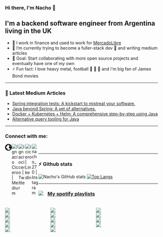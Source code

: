 ### Hi there, I'm Nacho 👋

## I'm a backend software engineer from Argentina living in the UK

- 🔭 I work in finance and used to work for [MercadoLibre](http://mercadolibre.com.ar/)
- 🌱 I’m currently trying to become a fuller-stack dev 🤣 and writing medium articles
- 🥅 Goal: Start collaborating with more open source projects and eventually have one of my own
- ⚡ Fun fact: I love heavy metal, football 💙 💛 💙 and i'm big fan of James Bond movies

---

### 📕 Latest Medium Articles

<!-- BLOG-POST-LIST:START -->
- [Spring integration tests: A kickstart to mistreat your software.](https://ignaciocicero.medium.com/spring-integration-tests-a-kickstart-to-mistreat-your-software-e63098733b55?source=rss-f0b17d049285------2)
- [Java beyond Spring: A set of alternatives.](https://ignaciocicero.medium.com/java-beyond-spring-a-set-of-alternatives-c4c5a93f6220?source=rss-f0b17d049285------2)
- [Docker + Kubernetes + Helm: A comprehensive step-by-step using Java](https://ignaciocicero.medium.com/docker-kubernetes-helm-a-comprehensive-step-by-step-using-java-df83f6780d80?source=rss-f0b17d049285------2)
- [Alternative query tooling for Java](https://ignaciocicero.medium.com/alternatives-query-tooling-for-java-27da9822b980?source=rss-f0b17d049285------2)
<!-- BLOG-POST-LIST:END -->

---

### Connect with me:

[<img align="left" alt="nacho270.github.io" width="22px" src="https://raw.githubusercontent.com/iconic/open-iconic/master/svg/globe.svg" />][website]
[<img align="left" alt="Ignacio Cicero | Medium" width="22px" src="https://cdn.jsdelivr.net/npm/simple-icons@v3/icons/medium.svg" />][medium]
[<img align="left" alt="ignaciocicero | Twitter" width="22px" src="https://cdn.jsdelivr.net/npm/simple-icons@v3/icons/twitter.svg" />][twitter]
[<img align="left" alt="icicero | LinkedIn" width="22px" src="https://cdn.jsdelivr.net/npm/simple-icons@v3/icons/linkedin.svg" />][linkedin]
[<img align="left" alt="nacho_270 | Instagram" width="22px" src="https://cdn.jsdelivr.net/npm/simple-icons@v3/icons/instagram.svg" />][instagram]

[website]: https://nacho270.github.io/
[medium]: https://ignaciocicero.medium.com/
[twitter]: https://twitter.com/ignaciocicero
[instagram]: https://instagram.com/nacho_270
[linkedin]: https://linkedin.com/in/icicero

<br>

---

### :zap: Github stats

![Nacho's GitHub stats](https://github-readme-stats.nacho270.vercel.app/api?username=nacho270&show_icons=true&hide=issues&hide_border=true&theme=vue-dark)
[![Top Langs](https://github-readme-stats.nacho270.vercel.app/api/top-langs/?username=nacho270&show_icons=true&hide_border=true&theme=vue-dark&layout=compact)](https://github.com/nacho270/github-readme-stats)

---

### <img src="https://i.pinimg.com/originals/93/46/53/934653214719cf630e0f5cf9c746b364.png" align="left" width="30px" /> [My spotify playlists](https://github.com/nacho270/spotify-playlists-github-action)<br/><br/>

<!-- MY_PLAYLISTS:START-->
<a href='https://open.spotify.com/playlist/6rOqcxEcShKPkftTYEz72D' target='_blank'><img align="left" width="150px" src="https://mosaic.scdn.co/640/ab67616d00001e023aa5698b9f13447a6ccc0dccab67616d00001e0254a8f4f9158546472fbb7280ab67616d00001e026869f1cd33bf72e00313520dab67616d00001e02ba12c467b8cc7eb3be9e7d8b"/></a>
<a href='https://open.spotify.com/playlist/4YPPzd239zEfo6PXYOuLs5' target='_blank'></a>
<a href='https://open.spotify.com/playlist/7vV7Wg39pLm4mGa8V9kaFT' target='_blank'><img align="left" width="150px" src="https://image-cdn-ak.spotifycdn.com/image/ab67706c0000da8498bd0246181f7cdf3f39ec61"/></a>
<a href='https://open.spotify.com/playlist/2WQxnWwkz2TqKvJGDezaoQ' target='_blank'><img align="left" width="150px" src="https://mosaic.scdn.co/640/ab67616d00001e020f87d96e0fac678684d716b9ab67616d00001e0265a17778ff041c1568374e64ab67616d00001e02a6ecffb73d96e35c793d46b8ab67616d00001e02c980aa1225aa4e8828c532cd"/></a>
<a href='https://open.spotify.com/playlist/3iwYQaN6SyQo5MguWFMSlV' target='_blank'><img align="left" width="150px" src="https://mosaic.scdn.co/640/ab67616d00001e025c8f2a04c85c677bfe2b1639ab67616d00001e02b322b8284215d38821e72738ab67616d00001e02e8dd4db47e7177c63b0b7d53ab67616d00001e02f5e30500f0eec7d92b159eae"/></a>

<a href='https://open.spotify.com/playlist/7A0LbGQMH4CWSdcGh4fCMG' target='_blank'><img align="left" width="150px" src="https://mosaic.scdn.co/640/ab67616d00001e023ac318439ae56ce048d7bf5dab67616d00001e028c1fadcc997a65384f34d694ab67616d00001e02a07cc88003498f7559787673ab67616d00001e02a729c9c3dec04b99d889c66f"/></a>
<a href='https://open.spotify.com/playlist/0UXGGfmJDv55rHjg5zPTi2' target='_blank'><img align="left" width="150px" src="https://mosaic.scdn.co/640/ab67616d00001e025dd27754d26ecbb0f0232156ab67616d00001e027c8a923e9407a36ed6ce01bcab67616d00001e02c7190a75bf05ad902f52c7a2ab67616d00001e02ecf31532899b046d5425db77"/></a>
<a href='https://open.spotify.com/playlist/5qUTpzufx9M7iIOP6bItte' target='_blank'><img align="left" width="150px" src="https://mosaic.scdn.co/640/ab67616d00001e022777c9d955f300c86b43059fab67616d00001e022d2f4cefa2a23dc3dd6d4f3bab67616d00001e025dd27754d26ecbb0f0232156ab67616d00001e02ecf31532899b046d5425db77"/></a>
<a href='https://open.spotify.com/playlist/7v0RRjfL6CwxgbFTEvUpQo' target='_blank'><img align="left" width="150px" src="https://mosaic.scdn.co/640/ab67616d00001e021c5eacf6965d328c2c795cefab67616d00001e0276ffb5b5ab045d22c81235c1ab67616d00001e02b21a2fe04d5572ff47ffb2c0ab67616d00001e02c4a7e933ef7fbb7e6485b73a"/></a>
<a href='https://open.spotify.com/playlist/3g35a88jJ4qShU6bf7jALz' target='_blank'><img align="left" width="150px" src="https://mosaic.scdn.co/640/ab67616d00001e020158cbde70672dd821972907ab67616d00001e0229bd7a27cebf08f4ea8d6aa0ab67616d00001e0264af5b8ea1d0eaedcf5aa24dab67616d00001e02ba12c467b8cc7eb3be9e7d8b"/></a>

<a href='https://open.spotify.com/playlist/7i9fEkfordzs8hzlnukric' target='_blank'><img align="left" width="150px" src="https://i.scdn.co/image/ab67616d00001e0262824c1d765a5beec9231f7d"/></a>
<a href='https://open.spotify.com/playlist/3oZ0Yf9yfUk16ipQJMcH7i' target='_blank'><img align="left" width="150px" src="https://mosaic.scdn.co/640/ab67616d00001e021c5d4e4695659ec7a046364bab67616d00001e027a47d0f084dc8b0a562bbbf2ab67616d00001e029e8e71384ba9d789b300c43cab67616d00001e02b4251c7b0c01a10fe2ad5f0b"/></a>
<a href='https://open.spotify.com/playlist/5jiqAWpSb0RWIWPsyTxv2A' target='_blank'><img align="left" width="150px" src="https://mosaic.scdn.co/640/ab67616d00001e024ce8b4e42588bf18182a1ad2ab67616d00001e0284243a01af3c77b56fe01ab1ab67616d00001e02d283808926ad3d2220e63c1cab67616d00001e02dc30583ba717007b00cceb25"/></a>
<a href='https://open.spotify.com/playlist/1L5A1vFtsNpl00qBazSy3R' target='_blank'><img align="left" width="150px" src="https://mosaic.scdn.co/640/ab67616d00001e020538b48c180256e0bdd8363fab67616d00001e023aa5698b9f13447a6ccc0dccab67616d00001e0254a8f4f9158546472fbb7280ab67616d00001e02a7292b6863258e889b78d787"/></a>
<a href='https://open.spotify.com/playlist/2MizBkA9J7y1vjisHig10j' target='_blank'><img align="left" width="150px" src="https://mosaic.scdn.co/640/ab67616d00001e024e9522fabc16bfaf9b44bfa7ab67616d00001e025e7464d9d8a25b2bf74b782aab67616d00001e026f093a6ae88a5ca8ed53b9f7ab67616d00001e02d752956b8a82ffa07baa835e"/></a>
<!-- MY_PLAYLISTS:END-->
